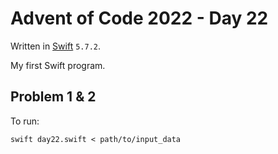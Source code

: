 # Advent of Code 2022 - Day 22

Written in [Swift](https://developer.apple.com/swift/) `5.7.2`.

My first Swift program.

## Problem 1 & 2

To run:

`swift day22.swift < path/to/input_data`
